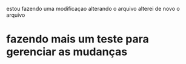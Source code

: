 estou fazendo uma modificaçao 
alterando o arquivo 
alterei de novo o arquivo
<h1>fazendo mais um teste para gerenciar as mudanças</h1>